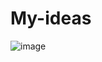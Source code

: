 # My-ideas
![image](https://tse4.mm.bing.net/th?id=OIP.kLjxqNcQwxnthLiuwG3jowHaDt&pid=15.1&P=0&w=363&h=182)

